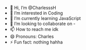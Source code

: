 - 👋 Hi, I’m @CharlesssH
- 👀 I’m interested in Coding 
- 🌱 I’m currently learning JavaScript
- 💞️ I’m looking to collaborate on -
- 📫 How to reach me idk
- 😄 Pronouns: Charles
- ⚡ Fun fact: nothing hahha

<!---
CharlesssH/CharlesssH is a ✨ special ✨ repository because its `README.md` (this file) appears on your GitHub profile.
You can click the Preview link to take a look at your changes.
--->

